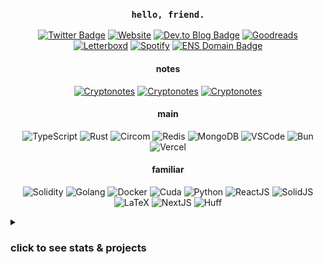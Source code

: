 <h3 align="center"><code>hello, friend.</code></h3>

<!-- logos at https://simpleicons.org/ and https://github.com/simple-icons/simple-icons/blob/develop/slugs.md -->

<p align="center">
<a href="https://twitter.com/0xerhant"><img src="https://img.shields.io/badge/tweet-000000?style=flat-square&labelColor=000000&logo=X" alt="Twitter Badge"></a>
<a href="https://erhant.me"><img src="https://img.shields.io/badge/home-FF7139?style=flat-square&logo=firefox&labelColor=FF7139&logoColor=white" alt="Website"></a>
<a href="https://dev.to/erhant"><img src="https://img.shields.io/badge/write-1B1C1E?style=flat-square&logo=devdotto&labelColor=1B1C1E&logoColor=white" alt="Dev.to Blog Badge"></a>
<a href="https://www.goodreads.com/user/show/123323747-erhant"><img src="https://img.shields.io/badge/read-372213?style=flat-square&logo=goodreads&labelColor=372213&logoColor=white" alt="Goodreads"></a>
<a href="https://letterboxd.com/erhany/"><img src="https://img.shields.io/badge/watch-202830?style=flat-square&logo=letterboxd&labelColor=202830&logoColor=white" alt="Letterboxd"></a>
<a href="https://open.spotify.com/user/erhany?si=6c69e3eb7ad74429"><img src="https://img.shields.io/badge/listen-1DB954?style=flat-square&logo=spotify&labelColor=1DB954&logoColor=white" alt="Spotify"></a>
<a href="https://app.ens.domains/name/erhant.eth/details"><img src="https://img.shields.io/badge/erhant.eth-3C3C3D?style=flat-square&logo=ethereum&logoColor=3c3c3d&labelColor=ecf0f1" alt="ENS Domain Badge"></a>
</p>

<h4 align="center">notes</h4>
<p align="center">
<a href="https://crypto.erhant.me"><img src="https://img.shields.io/badge/crypto-003A70?style=flat-square&logo=letsencrypt&labelColor=003A70&logoColor=white" alt="Cryptonotes"></a>
<a href="https://math.erhant.me"><img src="https://img.shields.io/badge/math-111111?style=flat-square&logo=mdbook&labelColor=111111&logoColor=white" alt="Cryptonotes"></a>
<a href="https://circom.erhant.me"><img src="https://img.shields.io/badge/circom-7B3FE4?style=flat-square&logo=polygon&labelColor=7B3FE4&logoColor=white" alt="Cryptonotes"></a>
</p>

<h4 align="center">main</h4>
<p align="center">
<img src="https://img.shields.io/badge/.ts-3178C6?style=flat-square&logo=typescript&logoColor=white" alt="TypeScript" />
<img src="https://img.shields.io/badge/.rs-F74B01?style=flat-square&logo=rust&logoColor=white" alt="Rust" />
<img src="https://img.shields.io/badge/.circom-7B3FE4?style=flat-square&logo=polygon&logoColor=white" alt="Circom" />
<img src="https://img.shields.io/badge/.rdb-DC382D?style=flat-square&logo=redis&logoColor=white" alt="Redis" />
<img src="https://img.shields.io/badge/.json-47A248?style=flat-square&logo=mongodb&logoColor=white" alt="MongoDB" />
<img src="https://img.shields.io/badge/.vscode-007ACC?style=flat-square&logo=gitforwindows&logoColor=white" alt="VSCode" />
<img src="https://img.shields.io/badge/.lockb-000000?style=flat-square&logo=bun&logoColor=white" alt="Bun" />
<img src="https://img.shields.io/badge/.vercel-000000?style=flat-square&logo=vercel&logoColor=white" alt="Vercel" />
</p>

<h4 align="center">familiar</h4>
<p align="center">
<img src="https://img.shields.io/badge/.sol-363636?style=flat-square&logo=solidity&logoColor=white" alt="Solidity" />
<img src="https://img.shields.io/badge/.go-black?style=flat-square&logo=go&logoColor=00ADD8" alt="Golang" />
<img src="https://img.shields.io/badge/.docker-2496ED?style=flat-square&logo=docker&logoColor=white" alt="Docker" />
<img src="https://img.shields.io/badge/.cu-76B900?style=flat-square&logo=nvidia&logoColor=white" alt="Cuda" />
<img src="https://img.shields.io/badge/.py-3776AB?style=flat-square&logo=python&logoColor=white" alt="Python" />
<img src="https://img.shields.io/badge/.tsx-20232a?style=flat-square&logo=react&logoColor=61DAFB" alt="ReactJS" />
<img src="https://img.shields.io/badge/.tsx-2C4F7C?style=flat-square&logo=solid&logoColor=white" alt="SolidJS" />
<img src="https://img.shields.io/badge/.tex-008080?style=flat-square&logo=latex&logoColor=white" alt="LaTeX" />
<img src="https://img.shields.io/badge/.next-000000?style=flat-square&logo=next.js&logoColor=white" alt="NextJS" />
<img src="https://img.shields.io/badge/.huff-black?style=flat-square&logo=solidity&logoColor=white" alt="Huff" />
</p>

<details>
<summary><h3>click to see stats & projects</h3></summary>

<img src="https://github-readme-stats.vercel.app/api?username=erhant&show_icons=true&hide_rank=true&hide_title=true&count_private=true&theme=onedark" alt="erhant-stats" />

<h4> Cryptography & ZK </h4>

- [**circomkit**](https://github.com/erhant/circomkit): A testing & development environment for Circom.
- [**circom101**](https://github.com/erhant/circom101): Circom arithmetic circuits and concepts explained, in depth.
- [**zkbrainfuck**](https://github.com/erhant/zkbrainfuck): A Brainfuck zkVM with Circom, accompanied with a VM in Go.
- [**halo2-vectordb**](https://github.com/erhant/halo2-vectordb): Verifiable vector similarity queries with Halo2.
- [**aligned-vnns**](https://github.com/erhant/aligned-vnns): Verifiable nearest-neighbor search with Aligned Layer & SP1. 
- [**polenta**](https://github.com/erhant/polenta): A toy language to play around with polynomials over finite fields.
- [**arithmetic-circuits**](https://github.com/erhant/arithmetic-circuits): Moda Palas Blackboard Cryptography II - Arithmetic Circuits & R1CS
- [**crypts**](https://github.com/erhant/crypts): A zero-dependency library for cryptography, mostly self-educational.
- [**moonmath**](https://github.com/erhant/moonmath): Solutions to exercises from MoonMath Manual to zkSNARKs.
- [**crypto-notes**](https://github.com/erhant/crypto-notes): My notes related to Cryptography & Zero-Knowledge.
- [**lambda-0b10**](https://github.com/erhant/lambda-0b10): Lecture notes & exercises from Sparkling Water Bootcamp in Cryptography 0b10.

<h4> Hackathons & Challenges </h4>

- [**huffd1**](https://github.com/erhant/huffd1): An NFT with Huff, using polynomials over a finite field with order largest prime address, instead of mappings.
- [**chaintool**](https://github.com/erhant/chaintool): On-chain & dynamic toolchain for CDP AgentKit.
- [**frencurve**](https://github.com/erhant/frencurve): A notion of friendship based on your location on the elliptic curve!
- [**adventofts-2024**](https://github.com/erhant/adventofts-2024): Solutions to Advent of TypeScript 2024.
- [**adventofts-2023**](https://github.com/erhant/adventofts-2023): Solutions to Advent of TypeScript 2023.
- [**zkctf-scalebit**](https://github.com/erhant/zkctf-scalebit): Circom challenges within zkCTF by Scalebit, solved with Foundry & Circomkit.
- [**ethernaut-evm-challenges**](https://github.com/erhant/ethernaut-evm-challenges): Solutions to Ethernaut, EVM Puzzles and More EVM Puzzles; using Foundry.
- [**zkAargon**](https://github.com/erhant/zkAargon): A zero-knowledge remake of the 1998 game Aargon.

<h4> Others </h4>

- [**web-terminal**](https://github.com/erhant/web-terminal): A terminal-based homepage.
- [**leet-assistant**](https://github.com/erhant/leet-assistant): A personalized LeetCode assistant.
- [**thuffscript**](https://github.com/erhant/thuffscript): Write Huff without ever leaving TypeScript.
- [**blockchatting**](https://github.com/erhant/blockchatting): A decentralized peer-to-peer chatting application.
- [**simple-blockexplorer**](https://github.com/erhant/simple-blockexplorer): A client-only EVM-based block-explorer via RPC calls.
- [**pimp-my-peer**](https://github.com/erhant/pimp-my-peer): A libp2p peer identifier searcher to better identify yourself in the network.

</details>


